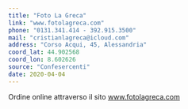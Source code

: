 ```yaml
---
title: "Foto La Greca"
link: "www.fotolagreca.com"
phone: "0131.341.414 - 392.915.3500"
mail: "cristianlagreca@icloud.com"
address: "Corso Acqui, 45, Alessandria"
coord_lat: 44.902568
coord_lon: 8.602626
source: "Confesercenti"
date: 2020-04-04
---
```


Ordine online attraverso il sito www.fotolagreca.com
